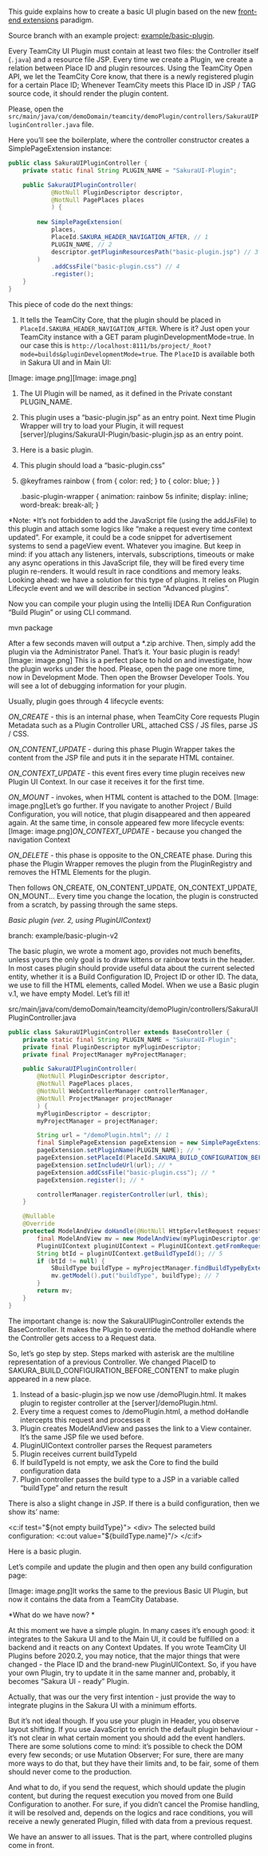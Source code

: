 [//]: # (title: Basic UI Plugins)
[//]: # (auxiliary-id: Basic+UI+Plugins.html)

This guide explains how to create a basic UI plugin based on the new [front-end extensions](front-end-extensions.md) paradigm.

Source branch with an example project: [example/basic-plugin](https://github.com/JetBrains/teamcity-sakura-ui-plugins/tree/example/basic-plugin).

Every TeamCity UI Plugin must contain at least two files: the Controller itself (`.java`) and a resource file JSP. Every time we create a Plugin, we create a relation between Place ID and plugin resources. Using the TeamCity Open API, we let the TeamCity Core know, that there is a newly registered plugin for a certain Place ID; Whenever TeamCity meets this Place ID in JSP / TAG source code, it should render the plugin content.

Please, open the `src/main/java/com/demoDomain/teamcity/demoPlugin/controllers/SakuraUIPluginController.java` file.

Here you’ll see the boilerplate, where the controller constructor creates a SimplePageExtension instance:

```java
public class SakuraUIPluginController {
    private static final String PLUGIN_NAME = "SakuraUI-Plugin";

    public SakuraUIPluginController(
            @NotNull PluginDescriptor descriptor,
            @NotNull PagePlaces places
            ) {
            
        new SimplePageExtension(
            places,
            PlaceId.SAKURA_HEADER_NAVIGATION_AFTER, // 1
            PLUGIN_NAME, // 2
            descriptor.getPluginResourcesPath("basic-plugin.jsp") // 3
        )
            .addCssFile("basic-plugin.css") // 4
            .register();
    }
}

```

This piece of code do the next things:

1. It tells the TeamCity Core, that the plugin should be placed in `PlaceId.SAKURA_HEADER_NAVIGATION_AFTER`. Where is it? Just open your TeamCity instance with a GET param pluginDevelopmentMode=true. In our case this is `http://localhost:8111/bs/project/_Root?mode=builds&pluginDevelopmentMode=true`. The `PlaceID` is available both in Sakura UI and in Main UI:

[Image: image.png][Image: image.png]

1. The UI Plugin will be named, as it defined in the Private constant PLUGIN_NAME. 
2. This plugin uses a “basic-plugin.jsp” as an entry point. Next time Plugin Wrapper will try to load your Plugin, it will request [server]/plugins/SakuraUI-Plugin/basic-plugin.jsp as an entry point.
3. <div class="basic-plugin-wrapper">Here is a basic plugin.</div>
4. This plugin should load a “basic-plugin.css”
5. @keyframes rainbow {
      from {
        color: red;
      }
      to {
        color: blue;
      }
    }
    
    .basic-plugin-wrapper {
        animation: rainbow 5s infinite;
        display: inline;
        word-break: break-all;
    }

*Note: *It’s not forbidden to add the JavaScript file (using the addJsFile) to this plugin and attach some logics like “make a request every time context updated”. For example, it could be a code snippet for advertisement systems to send a pageView event. Whatever you imagine. But keep in mind: if you attach any listeners, intervals, subscriptions, timeouts or make any async operations in this JavaScript file, they will be fired every time plugin re-renders. It would result in race conditions and memory leaks. Looking ahead: we have a solution for this type of plugins. It relies on Plugin Lifecycle event and we will describe in section “Advanced plugins”.

Now you can compile your plugin using the Intellij IDEA Run Configuration “Build Plugin” or using  CLI command. 

mvn package

After a few seconds maven will output a *.zip archive. Then, simply add the plugin via the Administrator Panel.
That’s it. Your basic plugin is ready!
[Image: image.png]
This is a perfect place to hold on and investigate, how the plugin works under the hood. Please, open the page one more time, now in Development Mode. Then open the Browser Developer Tools. You will see a lot of debugging information for your plugin. 

Usually, plugin goes through 4 lifecycle events:

*ON_CREATE* - this is an internal phase, when TeamCity Core requests Plugin Metadata such as a Plugin Controller URL, attached CSS / JS files, parse JS / CSS.

*ON_CONTENT_UPDATE* - during this phase Plugin Wrapper takes the content from the JSP file and puts it in the separate HTML container.

*ON_CONTEXT_UPDATE* - this event fires every time plugin receives new Plugin UI Context. In our case it receives it for the first time.

*ON_MOUNT* - invokes, when HTML content is attached to the DOM. 
[Image: image.png]Let’s go further. If you navigate to another Project / Build Configuration, you will notice, that plugin disappeared and then appeared again. At the same time, in console appeared few more lifecycle events:
[Image: image.png]*ON_CONTEXT_UPDATE* - because you changed the navigation Context

*ON_DELETE* - this phase is opposite to the ON_CREATE phase. During this phase the Plugin Wrapper removes the plugin from the PluginRegistry and removes the HTML Elements for the plugin.

Then follows ON_CREATE, ON_CONTENT_UPDATE, ON_CONTEXT_UPDATE, ON_MOUNT... Every time you change the location, the plugin is constructed from a scratch, by passing through the same steps.


*Basic plugin (ver. 2, using PluginUIContext)*

branch: example/basic-plugin-v2

The basic plugin, we wrote a moment ago, provides not much benefits, unless yours the only goal is to draw kittens or rainbow texts in the header. In most cases plugin should provide useful data about the current selected entity, whether it is a Build Configuration ID, Project ID or other ID. The data, we use to fill the HTML elements, called Model. When we use a Basic plugin v.1, we have empty Model. Let’s fill it!

src/main/java/com/demoDomain/teamcity/demoPlugin/controllers/SakuraUIPluginController.java

```java
public class SakuraUIPluginController extends BaseController {
    private static final String PLUGIN_NAME = "SakuraUI-Plugin";
    private final PluginDescriptor myPluginDescriptor;
    private final ProjectManager myProjectManager;

    public SakuraUIPluginController(
        @NotNull PluginDescriptor descriptor,
        @NotNull PagePlaces places,
        @NotNull WebControllerManager controllerManager,
        @NotNull ProjectManager projectManager
        ) {
        myPluginDescriptor = descriptor;
        myProjectManager = projectManager;

        String url = "/demoPlugin.html"; // 1
        final SimplePageExtension pageExtension = new SimplePageExtension(places); // *
        pageExtension.setPluginName(PLUGIN_NAME); // *
        pageExtension.setPlaceId(PlaceId.SAKURA_BUILD_CONFIGURATION_BEFORE_CONTENT); // *
        pageExtension.setIncludeUrl(url); // *
        pageExtension.addCssFile("basic-plugin.css"); // *
        pageExtension.register(); // *

        controllerManager.registerController(url, this);
    }

    @Nullable
    @Override
    protected ModelAndView doHandle(@NotNull HttpServletRequest request, @NotNull HttpServletResponse response) throws Exception { // 2
        final ModelAndView mv = new ModelAndView(myPluginDescriptor.getPluginResourcesPath("basic-plugin.jsp")); // 3
        PluginUIContext pluginUIContext = PluginUIContext.getFromRequest(request); // 4
        String btId = pluginUIContext.getBuildTypeId(); // 5
        if (btId != null) {
            SBuildType buildType = myProjectManager.findBuildTypeByExternalId(btId); // 6
            mv.getModel().put("buildType", buildType); // 7
        }
        return mv;
    }
}

```

The important change is: now the SakuraUIPluginController extends the BaseController. It makes the Plugin to override the method doHandle where the Controller gets access to a Request data.

So, let’s go step by step. Steps marked with asterisk are the multiline representation of a previous Controller. We changed PlaceID to SAKURA_BUILD_CONFIGURATION_BEFORE_CONTENT to make plugin appeared in a new place. 

1. Instead of a basic-plugin.jsp we now use /demoPlugin.html. It makes plugin to register controller at the [server]/demoPlugin.html. 
2. Every time a request comes to /demoPlugin.html, a method doHandle intercepts this request and processes it
3. Plugin creates ModelAndView and passes the link to a View container. It’s the same JSP file we used before.
4. PluginUIContext controller parses the Request parameters 
5. Plugin receives current buildTypeId
6. If buildTypeId is not empty, we ask the Core to find the build configuration data
7. Plugin controller passes the build type to a JSP in a variable called “buildType” and return the result

There is also a slight change in JSP. If there is a build configuration, then we show its’ name:

<c:if test="${not empty buildType}">
    <div>
        The selected build configuration: <c:out value="${buildType.name}"/>
    </div>
</c:if>

<div class="dummy-plugin-wrapper">Here is a basic plugin.<c:out value="${param['pluginUIContext']}"></c:out></div>

Let’s compile and update the plugin and then open any build configuration page:

[Image: image.png]It works the same to the previous Basic UI Plugin, but now it contains the data from a TeamCity Database. 

*What do we have now? *

At this moment we have a simple plugin. In many cases it’s enough good: it integrates to the Sakura UI and to the Main UI, it could be fulfilled on a backend and it reacts on any Context Updates. If you wrote TeamCity UI Plugins before 2020.2, you may notice, that the major things that were changed - the Place ID and the brand-new PluginUIContext. So, if you have your own Plugin, try to update it in the same manner and, probably, it becomes “Sakura UI - ready” Plugin. 

Actually, that was our the very first intention - just provide the way to integrate plugins in the Sakura UI with a minimum efforts. 

But it’s not ideal though. If you use your plugin in Header, you observe layout shifting. If you use JavaScript to enrich the default plugin behaviour - it’s not clear in what certain moment you should add the event handlers. There are some solutions come to mind: it’s possible to check the DOM every few seconds; or use Mutation Observer; For sure, there are many more ways to do that, but they have their limits and, to be fair, some of them should never come to the production.

And what to do, if you send the request, which should update the plugin content, but during the request execution you moved from one Build Configuration to another. For sure, if you didn’t cancel the Promise handling, it will be resolved and, depends on the logics and race conditions, you will receive a newly generated Plugin, filled with data from a previous request. 

We have an answer to all issues. That is the part, where controlled plugins come in front.